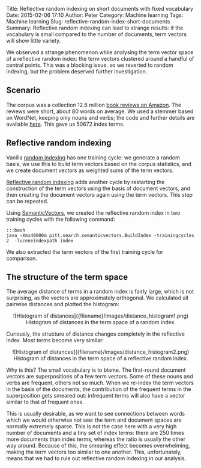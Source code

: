 Title: Reflective random indexing on short documents with fixed vocabulary
Date: 2015-02-06 17:10
Author: Peter
Category: Machine learning
Tags: Machine learning
Slug: reflective-random-index-short-documents
Summary: Reflective random indexing can lead to strange results: if the vocabulary is small compared to the number of documents, term vectors will show little variety.

We observed a strange phenomenon while analysing the term vector space of a reflective random index: the term vectors clustered around a handful of central points. This was a blocking issue, so we reverted to random indexing, but the problem deserved further investigation.

Scenario
--------

The corpus was a collection 12.8 million [book reviews on Amazon](http://snap.stanford.edu/data/amazon/amazon_readme.txt). The reviews were short, about 80 words on average. We used a stemmer based on WordNet, keeping only nouns and verbs; the code and further details are available [here](https://github.com/peterwittek/concept_drifts). This gave us 50672 index terms.

Reflective random indexing
-------------------------
Vanilla [random indexing](https://en.wikipedia.org/wiki/Random_indexing) has one training cycle: we generate a random basis, we use this to build term vectors based on the corpus statistics, and we create document vectors as weighted sums of the term vectors.

[Reflective random indexing](http://www.biomedsearch.com/nih/Reflective-Random-Indexing-indirect-inference/19761870.html) adds another cycle by restarting the construction of the term vectors using the basis of document vectors, and then creating the document vectors again using the term vectors. This step can be repeated.

Using [SemanticVectors](https://code.google.com/p/semanticvectors/), we created the reflective random index in two training cycles with the following command:

    :::bash
    java -Xmx40000m pitt.search.semanticvectors.BuildIndex -trainingcycles 2  -luceneindexpath index

We also extracted the term vectors of the first training cycle for comparison.


The structure of the term space
-------------------------------
The average distance of terms in a random index is fairly large, which is not surprising, as the vectors are approximately orthogonal. We calculated all pairwise distances and plotted the histogram:

<center>![Histogram of distances]({filename}/images/distance_histogram1.png)</center>
<center>Histogram of distances in the term space of a random index.</center>

Curiously, the structure of distance changes completely in the reflective index. Most terms become very similar:

<center>![Histogram of distances]({filename}/images/distance_histogram2.png)</center>
<center>Histogram of distances in the term space of a reflective random index.</center>

Why is this? The small vocabulary is to blame. The first-round document vectors are superpositions of a few term vectors. Some of these nouns and verbs are frequent, others not so much. When we re-index the term vectors in the basis of the documents, the contribution of the frequent terms in the superposition gets smeared out: infrequent terms will also have a vector similar to that of frequent ones.

This is usually desirable, as we want to see connections between words which we would otherwise not see: the term and document spaces are normally extremely sparse. This is not the case here with a very high number of documents and a tiny set of index terms: there are 250 times more documents than index terms, whereas the ratio is usually the other way around. Because of this, the smearing effect becomes overwhelming, making the term vectors too similar to one another. This, unfortunately, means that we had to rule out reflective random indexing in our analysis.

